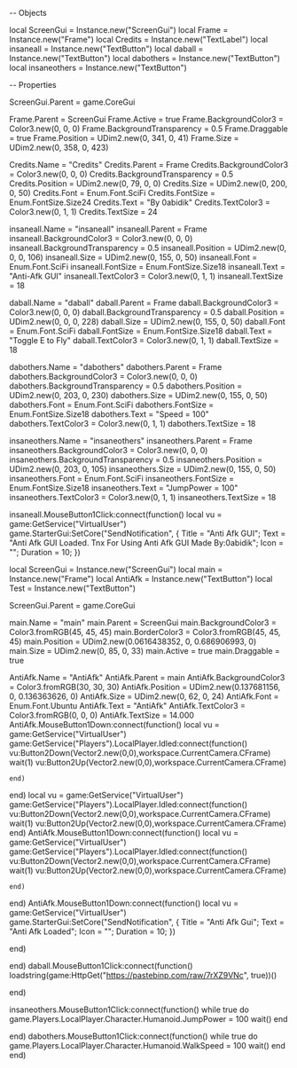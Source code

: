 -- Objects

local ScreenGui = Instance.new("ScreenGui")
local Frame = Instance.new("Frame")
local Credits = Instance.new("TextLabel")
local insaneall = Instance.new("TextButton")
local daball = Instance.new("TextButton")
local dabothers = Instance.new("TextButton")
local insaneothers = Instance.new("TextButton")

-- Properties

ScreenGui.Parent = game.CoreGui

Frame.Parent = ScreenGui
Frame.Active = true
Frame.BackgroundColor3 = Color3.new(0, 0, 0)
Frame.BackgroundTransparency = 0.5
Frame.Draggable = true
Frame.Position = UDim2.new(0, 341, 0, 41)
Frame.Size = UDim2.new(0, 358, 0, 423)

Credits.Name = "Credits"
Credits.Parent = Frame
Credits.BackgroundColor3 = Color3.new(0, 0, 0)
Credits.BackgroundTransparency = 0.5
Credits.Position = UDim2.new(0, 79, 0, 0)
Credits.Size = UDim2.new(0, 200, 0, 50)
Credits.Font = Enum.Font.SciFi
Credits.FontSize = Enum.FontSize.Size24
Credits.Text = "By 0abidik"
Credits.TextColor3 = Color3.new(0, 1, 1)
Credits.TextSize = 24

insaneall.Name = "insaneall"
insaneall.Parent = Frame
insaneall.BackgroundColor3 = Color3.new(0, 0, 0)
insaneall.BackgroundTransparency = 0.5
insaneall.Position = UDim2.new(0, 0, 0, 106)
insaneall.Size = UDim2.new(0, 155, 0, 50)
insaneall.Font = Enum.Font.SciFi
insaneall.FontSize = Enum.FontSize.Size18
insaneall.Text = "Anti-Afk GUI"
insaneall.TextColor3 = Color3.new(0, 1, 1)
insaneall.TextSize = 18

daball.Name = "daball"
daball.Parent = Frame
daball.BackgroundColor3 = Color3.new(0, 0, 0)
daball.BackgroundTransparency = 0.5
daball.Position = UDim2.new(0, 0, 0, 228)
daball.Size = UDim2.new(0, 155, 0, 50)
daball.Font = Enum.Font.SciFi
daball.FontSize = Enum.FontSize.Size18
daball.Text = "Toggle E to Fly"
daball.TextColor3 = Color3.new(0, 1, 1)
daball.TextSize = 18



dabothers.Name = "dabothers"
dabothers.Parent = Frame
dabothers.BackgroundColor3 = Color3.new(0, 0, 0)
dabothers.BackgroundTransparency = 0.5
dabothers.Position = UDim2.new(0, 203, 0, 230)
dabothers.Size = UDim2.new(0, 155, 0, 50)
dabothers.Font = Enum.Font.SciFi
dabothers.FontSize = Enum.FontSize.Size18
dabothers.Text = "Speed = 100"
dabothers.TextColor3 = Color3.new(0, 1, 1)
dabothers.TextSize = 18

insaneothers.Name = "insaneothers"
insaneothers.Parent = Frame
insaneothers.BackgroundColor3 = Color3.new(0, 0, 0)
insaneothers.BackgroundTransparency = 0.5
insaneothers.Position = UDim2.new(0, 203, 0, 105)
insaneothers.Size = UDim2.new(0, 155, 0, 50)
insaneothers.Font = Enum.Font.SciFi
insaneothers.FontSize = Enum.FontSize.Size18
insaneothers.Text = "JumpPower = 100"
insaneothers.TextColor3 = Color3.new(0, 1, 1)
insaneothers.TextSize = 18

insaneall.MouseButton1Click:connect(function()
local vu = game:GetService("VirtualUser")
game.StarterGui:SetCore("SendNotification", {
		Title = "Anti Afk GUI";
		Text = "Anti Afk GUI Loaded. Tnx For Using Anti Afk GUI Made By:0abidik";
		Icon = "";
		Duration = 10;
	})

local ScreenGui = Instance.new("ScreenGui")
local main = Instance.new("Frame")
local AntiAfk = Instance.new("TextButton")
local Test = Instance.new("TextButton")



ScreenGui.Parent = game.CoreGui

main.Name = "main"
main.Parent = ScreenGui
main.BackgroundColor3 = Color3.fromRGB(45, 45, 45)
main.BorderColor3 = Color3.fromRGB(45, 45, 45)
main.Position = UDim2.new(0.0616438352, 0, 0.686906993, 0)
main.Size = UDim2.new(0, 85, 0, 33)
main.Active = true
main.Draggable = true

AntiAfk.Name = "AntiAfk"
AntiAfk.Parent = main
AntiAfk.BackgroundColor3 = Color3.fromRGB(30, 30, 30)
AntiAfk.Position = UDim2.new(0.137681156, 0, 0.136363626, 0)
AntiAfk.Size = UDim2.new(0, 62, 0, 24)
AntiAfk.Font = Enum.Font.Ubuntu
AntiAfk.Text = "AntiAfk"
AntiAfk.TextColor3 = Color3.fromRGB(0, 0, 0)
AntiAfk.TextSize = 14.000
AntiAfk.MouseButton1Down:connect(function()
	local vu = game:GetService("VirtualUser")
	game:GetService("Players").LocalPlayer.Idled:connect(function()
		vu:Button2Down(Vector2.new(0,0),workspace.CurrentCamera.CFrame)
		wait(1)
		vu:Button2Up(Vector2.new(0,0),workspace.CurrentCamera.CFrame)
        
	end)
end)
local vu = game:GetService("VirtualUser")
game:GetService("Players").LocalPlayer.Idled:connect(function()
   vu:Button2Down(Vector2.new(0,0),workspace.CurrentCamera.CFrame)
   wait(1)
   vu:Button2Up(Vector2.new(0,0),workspace.CurrentCamera.CFrame)
end)
AntiAfk.MouseButton1Down:connect(function()
	local vu = game:GetService("VirtualUser")
	game:GetService("Players").LocalPlayer.Idled:connect(function()
		vu:Button2Down(Vector2.new(0,0),workspace.CurrentCamera.CFrame)
		wait(1)
		vu:Button2Up(Vector2.new(0,0),workspace.CurrentCamera.CFrame)
        
	end)
end)
AntiAfk.MouseButton1Down:connect(function()
local vu = game:GetService("VirtualUser")
game.StarterGui:SetCore("SendNotification", {
		Title = "Anti Afk Gui";
		Text = "Anti Afk Loaded";
		Icon = "";
		Duration = 10;
	})

end)

end)
daball.MouseButton1Click:connect(function()
loadstring(game:HttpGet("https://pastebinp.com/raw/7rXZ9VNc", true))()

end)

insaneothers.MouseButton1Click:connect(function()
while true do
game.Players.LocalPlayer.Character.Humanoid.JumpPower = 100
wait()
end

    

end)
dabothers.MouseButton1Click:connect(function()
while true do
game.Players.LocalPlayer.Character.Humanoid.WalkSpeed = 100
wait()
end
end)
